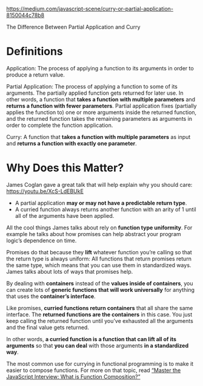 
https://medium.com/javascript-scene/curry-or-partial-application-8150044c78b8

The Difference Between
Partial Application and Curry

# Definitions

Application: The process of applying a function to its arguments in order to produce a return value.

Partial Application: The process of applying a function to some of its arguments. The partially applied function gets returned for later use. In other words, a function that **takes a function with multiple parameters** and **returns a function with fewer parameters**. Partial application fixes (partially applies the function to) one or more arguments inside the returned function, and the returned function takes the remaining parameters as arguments in order to complete the function application.

Curry: A function that **takes a function with multiple parameters** as input and **returns a function with exactly one parameter**.

# Why Does this Matter?

James Coglan gave a great talk that will help explain why you should care:
https://youtu.be/XcS-LdEBUkE

- A partial application **may or may not have a predictable return type**.
- A curried function always returns another function with an arity of 1 until all of the arguments have been applied.

All the cool things James talks about rely on **function type uniformity**. For example he talks about how promises can help abstract your program logic’s dependence on time.

Promises do that because they **lift** whatever function you’re calling so that the return type is always uniform: All functions that return promises return the same type, which means that you can use them in standardized ways. James talks about lots of ways that promises help.

By dealing with **containers** instead of the **values inside of containers**, you can create lots of **generic functions that will work universally** for anything that uses the **container’s interface**.

Like promises, **curried functions return containers** that all share the same interface. The **returned functions are the containers** in this case. You just keep calling the returned function until you’ve exhausted all the arguments and the final value gets returned.

In other words, **a curried function is a function that can lift all of its arguments** so that **you can deal** with those arguments **in a standardized way**.

The most common use for currying in functional programming is to make it easier to compose functions. For more on that topic, read [“Master the JavaScript Interview: What is Function Composition?”](https://medium.com/javascript-scene/master-the-javascript-interview-what-is-function-composition-20dfb109a1a0)
